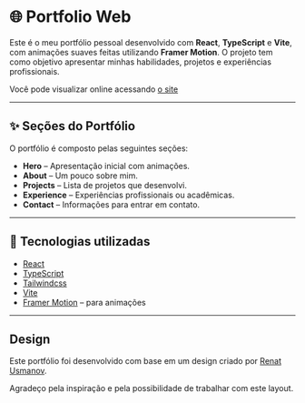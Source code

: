 # 🌐 Portfolio Web

Este é o meu portfólio pessoal desenvolvido com **React**, **TypeScript** e **Vite**, com animações suaves feitas utilizando **Framer Motion**. O projeto tem como objetivo apresentar minhas habilidades, projetos e experiências profissionais.

Você pode visualizar online acessando [o site](https://portfolio-gdias.netlify.app/)

---

## ✨ Seções do Portfólio

O portfólio é composto pelas seguintes seções:

- **Hero** – Apresentação inicial com animações.
- **About** – Um pouco sobre mim.
- **Projects** – Lista de projetos que desenvolvi.
- **Experience** – Experiências profissionais ou acadêmicas.
- **Contact** – Informações para entrar em contato.

---

## 🚀 Tecnologias utilizadas

- [React](https://reactjs.org/)
- [TypeScript](https://www.typescriptlang.org/)
- [Tailwindcss](https://tailwindcss.com/)
- [Vite](https://vitejs.dev/)
- [Framer Motion](https://www.framer.com/motion/) – para animações

---

## Design

Este portfólio foi desenvolvido com base em um design criado por [Renat Usmanov](https://www.figma.com/community/file/1388963046858584588/minimal-portfolio-for-web-developers).

Agradeço pela inspiração e pela possibilidade de trabalhar com este layout.

